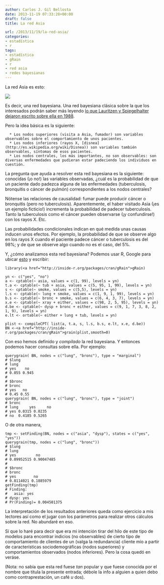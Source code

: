 ```yaml
---
author: Carlos J. Gil Bellosta
date: 2013-11-19 07:33:28+00:00
draft: false
title: La red Asia

url: /2013/11/19/la-red-asia/
categories:
- estadística
- r
tags:
- estadística
- gRain
- r
- red asia
- redes bayesianas
---
```


La red Asia es esto:

[![](/wp-uploads/2013/11/red_asia.jpg)
](/wp-uploads/2013/11/red_asia.jpg)

Es decir, una red bayesiana. Una red bayesiana clásica sobre la que los interesados podrán saber más leyendo [lo que Lauritzen y Spiegelhalter dejaron escrito sobre ella en 1988](http://www.csee.wvu.edu/~xinl/library/papers/math/statistics/Lauritzen_Spiegelhalter1988.pdf).

Pero la idea básica es la siguiente:



	  * Los nodos superiores (visita a Asia, fumador) son variables observables sobre el comportamiento de unos pacientes.
	  * Los nodos inferiores (rayos X, [disnea](http://es.wikipedia.org/wiki/Disnea)) son variables también observables, síntomas de esos pacientes.
	  * Los nodos centrales, los más importantes, no son observables: son diversas enfermedades que pudieran estar padeciendo los individuos en cuestión.


La pregunta que ayuda a resolver esta red bayesiana es la siguiente: conocidas (¡o no!) las variables observadas, ¿cuál es la probabilidad de que un paciente dado padezca alguna de las enfermedades (tuberculosis, bronquitis o cáncer de pulmón) correspondientes a los nodos centrales?

Nótense las relaciones de causalidad: fumar puede producir cáncer o bronquitis (pero no tuberculosis). Aparentemente, el haber visitado Asia (¡es un ejemplo ficticio!) incrementa la probabilidad de padecer tuberculosis. Tanto la tuberculosis como el cáncer pueden observarse (¡y confundirse!) con los rayos X. Etc.

Las probabilidades condicionales indican en qué medida unas causas inducen unos efectos. Por ejemplo, la probabilidad de que se observe algo en los rayos X cuando el paciente padece cáncer o tuberculosis es del 98%; y de que se observe algo cuando no es el caso, del 5%.

Y, ¿cómo analizamos esta red bayesiana? Podemos usar R, Google para ubicar [esto](https://stat.ethz.ch/pipermail/r-help/2011-September/291116.html) y escribir:



    library(<a href="http://inside-r.org/packages/cran/gRain">gRain)

    yn <- c("yes", "no")
    a <- cptable(~ asia, values = c(1, 99), levels = yn)
    t.a <- cptable(~ tub + asia, values = c(5, 95, 1, 99), levels = yn)
    s <- cptable(~ smoke, values = c(5,5), levels = yn)
    l.s <- cptable(~ lung + smoke, values = c(1, 9, 1, 99), levels = yn)
    b.s <- cptable(~ bronc + smoke, values = c(6, 4, 3, 7), levels = yn)
    x.e <- cptable(~ xray + either, values = c(98, 2, 5, 95), levels = yn)
    d.be <- cptable(~ dysp + bronc + either, values = c(9, 1, 7, 3, 8, 2, 1, 9), levels = yn)
    e.lt <- ortable(~ either + lung + tub, levels = yn)

    plist <- compileCPT( list(a, t.a, s, l.s, b.s, e.lt, x.e, d.be))
    BN <-<a href="http://inside-r.org/packages/cran/gRain">grain(plist,smooth=0)



Con eso hemos definido y _compilado_ la red bayesiana. Y entonces podemos hacer consultas sobre ella. Por ejemplo:



    querygrain( BN, nodes = c("lung", "bronc"), type = "marginal")
    # $lung
    # lung
    # yes    no
    # 0.055 0.945
    #
    # $bronc
    # bronc
    # yes   no
    # 0.45 0.55
    querygrain( BN, nodes = c("lung", "bronc"), type = "joint")
    # bronc
    # lung     yes     no
    # yes 0.0315 0.0235
    # no  0.4185 0.5265



O de otra manera,



    tmp <- setFinding(BN, nodes = c("asia", "dysp"), states = c("yes", "yes"))
    querygrain(tmp, nodes = c("lung", "bronc"))
    # $lung
    # lung
    # yes         no
    # 0.09952515 0.90047485
    #
    # $bronc
    # bronc
    # yes        no
    # 0.8114021 0.1885979
    getFinding(tmp)
    # Finding:
    #   asia: yes
    # dysp: yes
    # Pr(Finding)= 0.004501375



La interpretación de los resultados anteriores queda como ejercicio a mis lectores así como el jugar con los parámetros para realizar otros cálculos sobre la red. No abundaré en eso.

Sí que lo haré para decir que era mi intención tirar del hilo de este tipo de modelos para encontrar indicios (no observables) de cierto tipo de comportamiento de clientes de un (valga la redundancia) cliente mío a partir de características sociodemográficas (nodos superiores) y comportamientos observados (nodos inferiores). Pero la cosa quedó en veráse.

(Nota: no sabía que esta red fuese _tan_ popular y que fuese conocida por el nombre que titula la presente entrada; débole la info a alguien a quien debo como contraprestación, un café _u_ dos).
